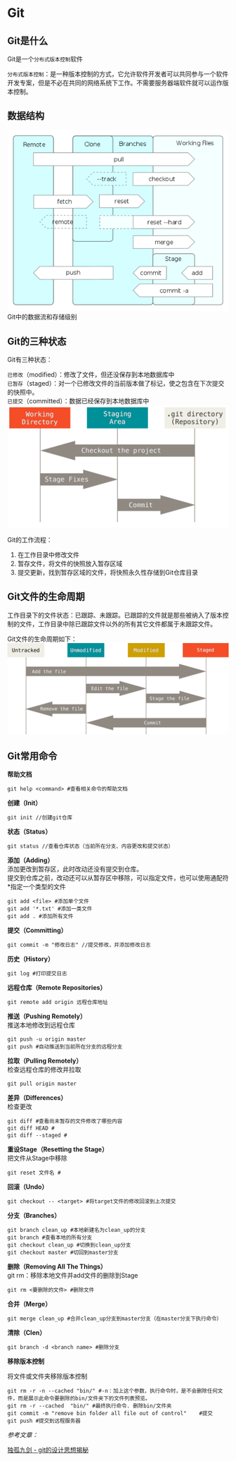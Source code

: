 # Git

## Git是什么

Git是一个`分布式版本控制`软件

`分布式版本控制`：是一种版本控制的方式，它允许软件开发者可以共同参与一个软件开发专案，但是不必在共同的网络系统下工作。不需要服务器端软件就可以运作版本控制。

## 数据结构

![](.gitbook/assets/git_operations.svg.png)  
Git中的数据流和存储级别

## Git的三种状态

Git有三种状态：

`已修改`（modified）：修改了文件，但还没保存到本地数据库中  
`已暂存`（staged）：对一个已修改文件的当前版本做了标记，使之包含在下次提交的快照中。  
`已提交`（committed）：数据已经保存到本地数据库中  
![](.gitbook/assets/git-de-san-ge-gong-zuo-qu-yu.png)

Git的工作流程：  
1. 在工作目录中修改文件  
2. 暂存文件，将文件的快照放入暂存区域  
3. 提交更新，找到暂存区域的文件，将快照永久性存储到Git仓库目录

## Git文件的生命周期

工作目录下的文件状态：已跟踪、未跟踪。已跟踪的文件就是那些被纳入了版本控制的文件，工作目录中除已跟踪文件以外的所有其它文件都属于未跟踪文件。

Git文件的生命周期如下：  
![](.gitbook/assets/git-wen-jian-de-sheng-ming-zhou-qi.png)

## Git常用命令

**帮助文档**

```text
git help <command> #查看相关命令的帮助文档
```

**创建（Init）**

```text
git init //创建git仓库
```

**状态（Status）**

```text
git status //查看仓库状态（当前所在分支、内容更改和提交状态）
```

**添加（Adding）**  
添加更改到暂存区，此时改动还没有提交到仓库。  
提交到仓库之前，改动还可以从暂存区中移除，可以指定文件，也可以使用通配符\*指定一个类型的文件

```text
git add <file> #添加单个文件
git add '*.txt' #添加一类文件
git add . #添加所有文件
```

**提交（Committing）**

```text
git commit -m "修改日志" //提交修改，并添加修改日志
```

**历史（History）**

```text
git log #打印提交日志
```

**远程仓库（Remote Repositories）**

```text
git remote add origin 远程仓库地址
```

**推送（Pushing Remotely）**  
推送本地修改到远程仓库

```text
git push -u origin master
git push #自动推送到当前所在分支的远程分支
```

**拉取（Pulling Remotely）**  
检查远程仓库的修改并拉取

```text
git pull origin master
```

**差异（Differences）**  
检查更改

```text
git diff #查看尚未暂存的文件修改了哪些内容
git diff HEAD #
git diff --staged #
```

**重设Stage（Resetting the Stage）**  
把文件从Stage中移除

```text
git reset 文件名 #
```

**回滚（Undo）**

```text
git checkout -- <target> #将target文件的修改回滚到上次提交
```

**分支（Branches）**

```text
git branch clean_up #本地新建名为clean_up的分支
git branch #查看本地的所有分支
git checkout clean_up #切换到clean_up分支
git checkout master #切回到master分支
```

**删除（Removing All The Things）**  
git rm：移除本地文件并add文件的删除到Stage

```text
git rm <要删除的文件> #删除文件
```

**合并（Merge）**

```text
git merge clean_up #合并clean_up分支到master分支（在master分支下执行命令）
```

**清除（Clen）**

```text
git branch -d <branch name> #删除分支
```

**移除版本控制**

将文件或文件夹移除版本控制

```text
git rm -r -n --cached "bin/" #-n：加上这个参数，执行命令时，是不会删除任何文件，而是展示此命令要删除的bin/文件夹下的文件列表预览。
git rm -r --cached  "bin/" #最终执行命令. 删除bin/文件夹
git commit -m "remove bin folder all file out of control"    #提交
git push #提交到远程服务器
```

_参考文章：_

[独孤九剑 - git的设计思想揭秘](http://outofmemory.cn/wiki/git-design-secret)


